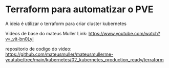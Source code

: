 # Terraform para automatizar o PVE

A ideia é utilizar o terraform para criar cluster kubernetes

Videos de base do mateus Muller
Link: https://www.youtube.com/watch?v=_vit-bn0LyI

repositorio de codigo do video:
https://github.com/mateusmuller/mateusmullerme-youtube/tree/main/kubernetes/02_kubernetes_production_ready/terraform
